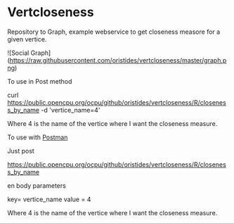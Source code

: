 Vertcloseness
============

Repository to Graph, example webservice to get closeness measore for a given vertice.

![Social Graph] (https://raw.githubusercontent.com/oristides/vertcloseness/master/graph.png)

To use in Post method

curl https://public.opencpu.org/ocpu/github/oristides/vertcloseness/R/closeness_by_name -d 'vertice_name=4'

Where 4 is the name of the vertice where I want the closeness measure.




To use with [Postman](https://chrome.google.com/webstore/detail/postman/fhbjgbiflinjbdggehcddcbncdddomop)

Just post

https://public.opencpu.org/ocpu/github/oristides/vertcloseness/R/closeness_by_name 

en body parameters

key= vertice_name value = 4

Where 4 is the name of the vertice where I want the closeness measure.
